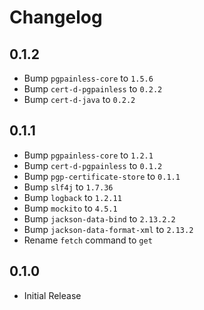 <!--
SPDX-FileCopyrightText: 2022 Paul Schaub <vanitasvitae@fsfe.org>

SPDX-License-Identifier: Apache-2.0
-->

# Changelog

## 0.1.2
- Bump `pgpainless-core` to `1.5.6`
- Bump `cert-d-pgpainless` to `0.2.2`
- Bump `cert-d-java` to `0.2.2`

## 0.1.1
- Bump `pgpainless-core` to `1.2.1`
- Bump `cert-d-pgpainless` to `0.1.2`
- Bump `pgp-certificate-store` to `0.1.1`
- Bump `slf4j` to `1.7.36`
- Bump `logback` to `1.2.11`
- Bump `mockito` to `4.5.1`
- Bump `jackson-data-bind` to `2.13.2.2`
- Bump `jackson-data-format-xml` to `2.13.2`
- Rename `fetch` command to `get`

## 0.1.0
- Initial Release
